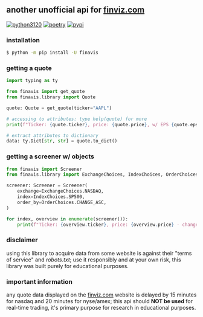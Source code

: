 ## another unofficial api for [finviz.com](https://finviz.com)

[![python3120](https://img.shields.io/badge/python-3.12-blue.svg)](https://www.python.org/downloads/release/python-3120/)
[![poetry](https://img.shields.io/badge/poetry-1.4.2-blue.svg)](https://github.com/python-poetry/poetry/releases/tag/1.4.2/)
[![pypi](https://badge.fury.io/py/finavis.svg)](https://pypi.org/project/finavis/)

### installation

```bash
$ python -m pip install -U finavis
```

### getting a quote
```python
import typing as ty

from finavis import get_quote
from finavis.library import Quote

quote: Quote = get_quote(ticker="AAPL")

# accessing to attributes: type help(quote) for more
print(f"Ticker: {quote.ticker}, price: {quote.price}, w/ EPS {quote.eps_ttm}")

# extract attributes to dictionary
data: ty.Dict[str, str] = quote.to_dict()
```

### getting a screener w/ objects
```python
from finavis import Screener
from finavis.library import ExchangeChoices, IndexChoices, OrderChoices

screener: Screener = Screener(
    exchange=ExchangeChoices.NASDAQ,
    index=IndexChoices.SP500,
    order_by=OrderChoices.CHANGE_ASC,
)

for index, overview in enumerate(screener()):
    print(f"Ticker: {overview.ticker}, price: {overview.price} - change: {overview.change}")
```

### disclaimer
using this library to acquire data from some website is against their "terms of service" and *robots.txt*; use it responsibly and at your own risk, this library was built purely for educational purposes.


### important information
any quote data displayed on the [finviz.com](https://finviz.com) website is delayed by 15 minutes for nasdaq and 20 minutes for nyse/amex; this api should **NOT be used** for real-time trading, it's primary purpose for research in educational purposes.
